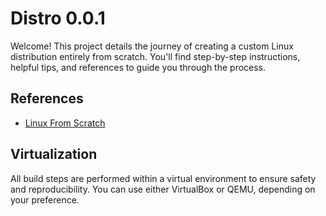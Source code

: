 # Distro 0.0.1

Welcome! This project details the journey of creating a custom Linux distribution entirely from scratch. You'll find step-by-step instructions, helpful tips, and references to guide you through the process.

## References

- [Linux From Scratch](https://www.linuxfromscratch.org/lfs/)

## Virtualization

All build steps are performed within a virtual environment to ensure safety and reproducibility. You can use either VirtualBox or QEMU, depending on your preference.
